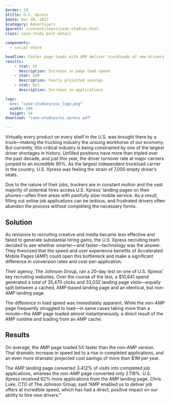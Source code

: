 ```yaml
---
$order: 19
$title: U.S. Xpress
$date: Dec 20, 2017
$category: Advertisers
$parent: /content/learn/case-studies.html
class: case-study post-detail

components:
  - social-share

headline: Faster page loads with AMP deliver truckloads of new drivers to U.S. Xpress
results:
    - stat: 5X
      description: Increase in page load speed
    - stat: $1M
      description: Yearly projected savings
    - stat: 62%
      description: Increase in applications

logo:
  src: "case-studies/usx_logo.png"
  width: 200
  height: 54
download: "case-studies/us_xpress.pdf"

---
```


<div class="img-left">
    <amp-img width="445" height="821" layout="responsive" src="/static/img/case-studies/usx_1.png"></amp-img>
</div>

Virtually every product on every shelf in the U.S. was brought there by a truck—making the trucking industry the unsung workhorse of our economy. But currently, this critical industry is being constrained by one of the largest driver shortages in history. Unfilled positions have more than tripled over the past decade, and just this year, the driver turnover rate at major carriers jumped to an incredible 90%. As the largest independent truckload carrier in the country, U.S. Xpress was feeling the strain of 7,000 empty driver’s seats. 

Due to the nature of their jobs, truckers are in constant motion and the vast majority of potential hires access U.S. Xpress’ landing pages on their phones—often from areas with painfully slow mobile service. As a result, filling out online job applications can be tedious, and frustrated drivers often abandon the process without completing the necessary forms.  

## Solution

As revisions to recruiting creative and media became less effective and failed to generate substantial hiring gains, the U.S. Xpress recruiting team decided to see whether smarter—and faster—technology was the answer. They theorized that the speed and user experience benefits of Accelerated Mobile Pages (AMP) could open this bottleneck and make a significant difference in conversion rates and cost-per-application. 

Their agency, The Johnson Group, ran a 20-day test on one of U.S. Xpress’ key recruiting websites. Over the course of the test,
a $10,641 spend generated a total of 35,470 clicks and 33,032 landing page visits—equally split between a cached, AMP-based landing page and an identical, but non-AMP landing page.

The difference in load speed was immediately apparent. While the non-AMP page frequently struggled to load—in same cases taking more than a minute—the AMP page loaded almost instantaneously, a direct result of the AMP runtime and loading from
an AMP cache. 

## Results

<div class="img-right">
    <amp-img width="426" height="819" layout="responsive" src="/static/img/case-studies/usx_2.png"></amp-img>
</div>

On average, the AMP page loaded 5X faster than the non-AMP version. That dramatic increase in speed led to a rise in completed applications, and an even more dramatic projected cost savings of more than $1M per year. 
  
The AMP landing page converted 3.412% of visits into completed job applications, whereas the non-AMP page converted only 2.118%. U.S. Xpress received 62% more applications from the AMP landing page. Chris Luke, CTO of The Johnson Group, said “AMP enabled us to deliver job offers at incredible speed, which has had a direct, positive impact on our ability to hire new drivers.”
